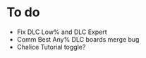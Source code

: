 # To do
- Fix DLC Low% and DLC Expert
- Comm Best Any% DLC boards merge bug
- Chalice Tutorial toggle?